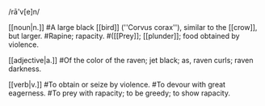 /rā'v[e]n/

[[noun|n.]]
#A large black [[bird]] (''Corvus corax''), similar to the [[crow]], but larger.
#Rapine; rapacity.
#([[Prey]]; [[plunder]]; food obtained by violence.

[[adjective|a.]]
#Of the color of the raven; jet black; as, raven curls; raven darkness.

[[verb|v.]]
#To obtain or seize by violence.
#To devour with great eagerness.
#To prey with rapacity; to be greedy; to show rapacity.